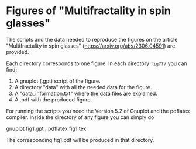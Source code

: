 # Figures of "Multifractality in spin glasses"

The scripts and the data needed to reproduce the figures on the article
"Multifractality in spin glasses" (https://arxiv.org/abs/2306.04591) are
provided. 

Each directory corresponds to one figure. In each directory `fig??/` you can
find:

1. A gnuplot (.gpt) script of the figure.
2. A directory "data" with all the needed data for the figure.
3. A "data_information.txt" where the data files are explained.
4. A .pdf with the produced figure.

For running the scripts you need the Version 5.2 of Gnuplot and the pdflatex compiler. Inside the directory of any figure you can simply do

gnuplot fig1.gpt ; pdflatex fig1.tex

The corresponding fig1.pdf will be produced in that directory.
